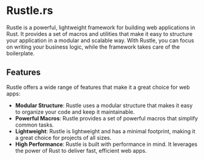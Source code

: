 # Rustle.rs

Rustle is a powerful, lightweight framework for building web applications in Rust. It provides a set of macros and utilities that make it easy to structure your application in a modular and scalable way. With Rustle, you can focus on writing your business logic, while the framework takes care of the boilerplate.

## Features

Rustle offers a wide range of features that make it a great choice for web apps:

- **Modular Structure**: Rustle uses a modular structure that makes it easy to organize your code and keep it maintainable.
- **Powerful Macros**: Rustle provides a set of powerful macros that simplify common tasks.
- **Lightweight**: Rustle is lightweight and has a minimal footprint, making it a great choice for projects of all sizes.
- **High Performance**: Rustle is built with performance in mind. It leverages the power of Rust to deliver fast, efficient web apps.

